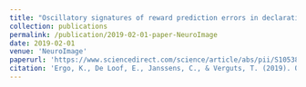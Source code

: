 ```yaml
---
title: "Oscillatory signatures of reward prediction errors in declarative learning"
collection: publications
permalink: /publication/2019-02-01-paper-NeuroImage
date: 2019-02-01
venue: 'NeuroImage'
paperurl: 'https://www.sciencedirect.com/science/article/abs/pii/S1053811918320676'
citation: 'Ergo, K., De Loof, E., Janssens, C., & Verguts, T. (2019). Oscillatory signatures of reward prediction errors in declarative learning. NeuroImage, 186, 137-145.'
---
```

